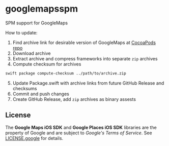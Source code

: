 # googlemapsspm
SPM support for GoogleMaps

How to update:
1) Find archive link for desirable version of GoogleMaps at [CocoaPods repo](https://github.com/CocoaPods/Specs/tree/master/Specs/a/d/d/GoogleMaps)
2) Download archive
3) Extract archive and compress frameworks into separate `zip` archives
4) Compute checksum for archives
```sh
swift package compute-checksum ../path/to/archive.zip
```
5) Update Package.swift with archive links from future GitHub Release and checksums
6) Commit and push changes
7) Create GitHub Release, add `zip` archives as binary assests



## License
The **Google Maps iOS SDK** and **Google Places iOS SDK** libraries are the property of Google and are subject to *Google's Terms of Service*. See [LICENSE.google](https://github.com/YAtechnologies/GoogleMaps-SP/blob/main/LICENSE.google) for details.